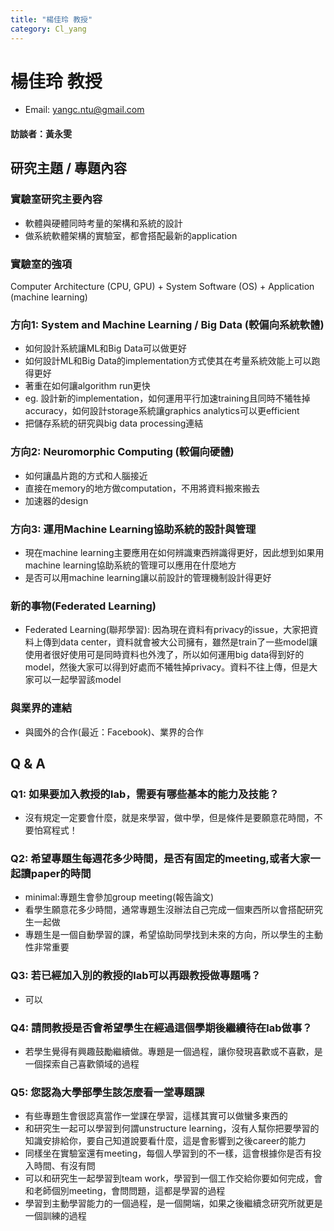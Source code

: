 ```yaml
---
title: "楊佳玲 教授"
category: Cl_yang
---
```


# 楊佳玲 教授
* Email: yangc.ntu@gmail.com 
#### 訪談者：黃永雯

## 研究主題 / 專題內容
### 實驗室研究主要內容
* 軟體與硬體同時考量的架構和系統的設計
* 做系統軟體架構的實驗室，都會搭配最新的application
### 實驗室的強項
Computer Architecture (CPU, GPU) + System Software (OS) + Application (machine learning)
### 方向1: System and Machine Learning / Big Data (較偏向系統軟體)
* 如何設計系統讓ML和Big Data可以做更好
* 如何設計ML和Big Data的implementation方式使其在考量系統效能上可以跑得更好
* 著重在如何讓algorithm run更快
* eg. 設計新的implementation，如何運用平行加速training且同時不犧牲掉accuracy，如何設計storage系統讓graphics analytics可以更efficient
* 把儲存系統的研究與big data processing連結
### 方向2: Neuromorphic Computing (較偏向硬體)
* 如何讓晶片跑的方式和人腦接近
* 直接在memory的地方做computation，不用將資料搬來搬去
* 加速器的design
### 方向3: 運用Machine Learning協助系統的設計與管理
* 現在machine learning主要應用在如何辨識東西辨識得更好，因此想到如果用machine learning協助系統的管理可以應用在什麼地方
* 是否可以用machine learning讓以前設計的管理機制設計得更好
### 新的事物(Federated Learning)
* Federated Learning(聯邦學習): 因為現在資料有privacy的issue，大家把資料上傳到data center，資料就會被大公司擁有，雖然是train了一些model讓使用者很好使用可是同時資料也外洩了，所以如何運用big data得到好的model，然後大家可以得到好處而不犧牲掉privacy。資料不往上傳，但是大家可以一起學習該model
### 與業界的連結
* 與國外的合作(最近：Facebook)、業界的合作
## Q & A
### Q1: 如果要加入教授的lab，需要有哪些基本的能力及技能？
* 沒有規定一定要會什麼，就是來學習，做中學，但是條件是要願意花時間，不要怕寫程式！
### Q2: 希望專題生每週花多少時間，是否有固定的meeting,或者大家一起讀paper的時間
* minimal:專題生會參加group meeting(報告論文)
* 看學生願意花多少時間，通常專題生沒辦法自己完成一個東西所以會搭配研究生一起做
* 專題生是一個自動學習的課，希望協助同學找到未來的方向，所以學生的主動性非常重要
### Q3: 若已經加入別的教授的lab可以再跟教授做專題嗎？
* 可以
### Q4: 請問教授是否會希望學生在經過這個學期後繼續待在lab做事？
* 若學生覺得有興趣鼓勵繼續做。專題是一個過程，讓你發現喜歡或不喜歡，是一個探索自己喜歡領域的過程
### Q5: 您認為大學部學生該怎麼看一堂專題課
* 有些專題生會很認真當作一堂課在學習，這樣其實可以做蠻多東西的
* 和研究生一起可以學習到何謂unstructure learning，沒有人幫你把要學習的知識安排給你，要自己知道說要看什麼，這是會影響到之後career的能力
* 同樣坐在實驗室還有meeting，每個人學習到的不一樣，這會根據你是否有投入時間、有沒有問
* 可以和研究生一起學習到team work，學習到一個工作交給你要如何完成，會和老師個別meeting，會問問題，這都是學習的過程
* 學習到主動學習能力的一個過程，是一個開端，如果之後繼續念研究所就更是一個訓練的過程